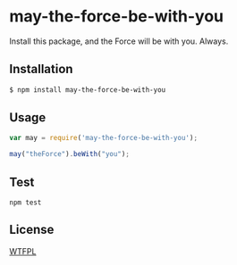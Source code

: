 # may-the-force-be-with-you
Install this package, and the Force will be with you. Always.

## Installation

``` bash
$ npm install may-the-force-be-with-you
```

## Usage

``` js
var may = require('may-the-force-be-with-you');

may("theForce").beWith("you");
```

## Test

```shell
npm test
```

## License

[WTFPL](http://www.wtfpl.net/txt/copying/)
